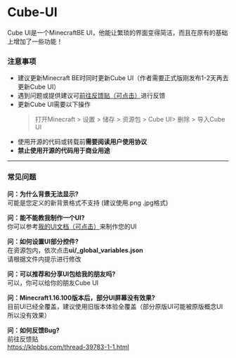 # Cube-UI
Cube UI是一个MinecraftBE UI，他能让繁琐的界面变得简洁，而且在原有的基础上增加了一些功能！

### 注意事项
- 建议更新Minecraft BE时同时更新Cube UI（作者需要正式版刚发布1-2天再去更新Cube UI）
- 遇到问题或提供建议可[前往反馈贴（可点击）](https://klpbbs.com/thread-39783-1-1.html)进行反馈
- 更新Cube UI需要以下操作
  > 打开Minecraft > 设置 > 储存 > 资源包 > Cube UI> 删除 > 导入Cube UI
- 使用开源的代码或转载前**需要阅读用户使用协议**
- **禁止使用开源的代码用于商业用途**
---
### 常见问题
**问：为什么背景无法显示?**
<br>可能是您定义的新背景格式不支持
(建议使用.png .jpg格式)


**问：能不能教我制作一个UI?**
<br>你可以参考[我的UI文档（可点击）](https://shimo.im/docs/m8AZVO7xNaCnxmAb/)来制作您的UI


**问：如何设置UI部分控件?**
<br>在资源包内，依次点击**ui/\_global\_variables.json**
<br>请根据文件内提示进行修改


**问：可以推荐和分享UI包给我的朋友吗?**
<br>可以，你可以给你的朋友Cube UI


**问：Minecraft1.16.100版本后，部分UI屏幕没有效果?**
<br>目前UI已经全覆盖，建议使用旧版本体验全覆盖（部分原版UI可能被原版概念UI所以没有效果）


**问：如何反馈Bug?**
<br>前往反馈贴
<br>https://klpbbs.com/thread-39783-1-1.html
